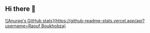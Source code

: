 ## Hi there 👋

[![Anurag's GitHub stats](https://github-readme-stats.vercel.app/api?username=Raouf Boukhobza)](https://github.com/anuraghazra/github-readme-stats)

